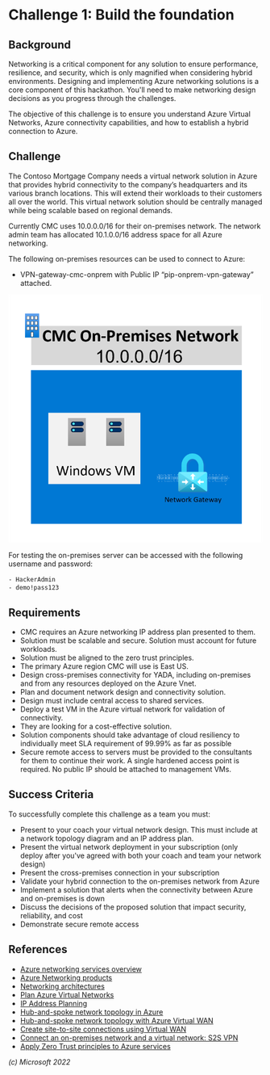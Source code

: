 # Challenge 1: Build the foundation

## Background

Networking is a critical component for any solution to ensure performance, resilience, and security, which is only magnified when considering hybrid environments. Designing and implementing Azure networking solutions is a core component of this hackathon. You'll need to make networking design decisions as you progress through the challenges.

The objective of this challenge is to ensure you understand Azure Virtual Networks, Azure connectivity capabilities, and how to establish a hybrid connection to Azure.

## Challenge

The Contoso Mortgage Company needs a virtual network solution in Azure that provides hybrid connectivity to the company’s headquarters and its various branch locations. This will extend their workloads to their customers all over the world. This virtual network solution should be centrally managed while being scalable based on regional demands.

Currently CMC uses 10.0.0.0/16 for their on-premises network. The network admin team has allocated 10.1.0.0/16 address space for all Azure networking.

The following on-premises resources can be used to connect to Azure:

- VPN-gateway-cmc-onprem with Public IP “pip-onprem-vpn-gateway” attached.

![CMC on-premises network diagram](images/on-premises.png)

For testing the on-premises server can be accessed with the following username and password:

    - HackerAdmin
    - demo!pass123

## Requirements

- CMC requires an Azure networking IP address plan presented to them.
- Solution must be scalable and secure. Solution must account for future workloads.
- Solution must be aligned to the zero trust principles.
- The primary Azure region CMC will use is East US.
- Design cross-premises connectivity for YADA, including on-premises and from any resources deployed on the Azure Vnet.
- Plan and document network design and connectivity solution.
- Design must include central access to shared services.
- Deploy a test VM in the Azure virtual network for validation of connectivity.
- They are looking for a cost-effective solution.
- Solution components should take advantage of cloud resiliency to individually meet SLA requirement of 99.99% as far as possible
- Secure remote access to servers must be provided to the consultants for them to continue their work. A single hardened access point is required. No public IP should be attached to management VMs.

## Success Criteria

To successfully complete this challenge as a team you must:

- Present to your coach your virtual network design. This must include at a network topology diagram and an IP address plan.
- Present the virtual network deployment in your subscription (only deploy after you've agreed with both your coach and team your network design)
- Present the cross-premises connection in your subscription
- Validate your hybrid connection to the on-premises network from Azure
- Implement a solution that alerts when the connectivity between Azure and on-premises is down
- Discuss the decisions of the proposed solution that impact security, reliability, and cost
- Demonstrate secure remote access

## References

- [Azure networking services overview](https://learn.microsoft.com/azure/networking/fundamentals/networking-overview)
- [Azure Networking products](https://azure.microsoft.com/products/category/networking/)
- [Networking architectures](https://learn.microsoft.com/azure/architecture/guide/networking/networking-start-here#networking-architectures)
- [Plan Azure Virtual Networks](https://learn.microsoft.com/azure/virtual-network/virtual-network-vnet-plan-design-arm)
- [IP Address Planning](https://learn.microsoft.com/en-us/azure/cloud-adoption-framework/ready/azure-best-practices/plan-for-ip-addressing)
- [Hub-and-spoke network topology in Azure](https://learn.microsoft.com/en-us/azure/architecture/reference-architectures/hybrid-networking/hub-spoke)
- [Hub-and-spoke network topology with Azure Virtual WAN](https://learn.microsoft.com/en-us/azure/architecture/networking/hub-spoke-vwan-architecture)
- [Create site-to-site connections using Virtual WAN](https://learn.microsoft.com/en-us/azure/virtual-wan/virtual-wan-site-to-site-portal)
- [Connect an on-premises network and a virtual network: S2S VPN](https://learn.microsoft.com/en-us/azure/vpn-gateway/tutorial-site-to-site-portal)
- [Apply Zero Trust principles to Azure services](https://learn.microsoft.com/en-us/security/zero-trust/apply-zero-trust-azure-services-overview)

_(c) Microsoft 2022_
